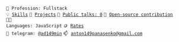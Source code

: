 <code>👷 Profession: Fullstack</code><br>
<code>💡 [Skills](SKILLS.md)</code>
<code>🧻 [Projects](PROJECTS.md)</code>
<code>📢 [Public talks: 0](TALKS.md)</code>
<code>👀 [Open-source contribution](CONTRIBUTION.md)</code><br>
<code>🧑‍💻 Languages: JavaScript</code>
<code>🪙 [Rates](RATES.md)</code><br>
<code>💬 telegram: [@ad149min](https://t.me/ad149min)</code>
<code>📫 [anton149panasenko@gmail.com](mailto:anton149panasenko@gmail.com)</code>
